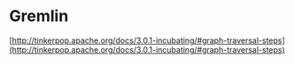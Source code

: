 #  Gremlin

[http://tinkerpop.apache.org/docs/3.0.1-incubating/#graph-traversal-steps](http://tinkerpop.apache.org/docs/3.0.1-incubating/#graph-traversal-steps)
